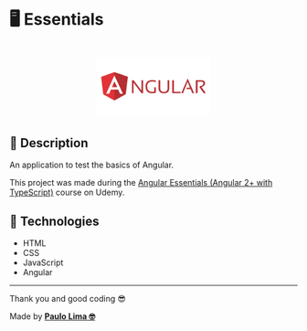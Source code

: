 # 🖥️ Essentials

<h1 align="center">
  <img src=".github/logo.png" width="200px" />
</h1>

## 🔎️ Description
An application to test the basics of Angular.

This project was made during the <a href="https://www.udemy.com/course/angular-essentials-angular-2-angular-4-with-typescript/">Angular Essentials (Angular 2+ with TypeScript)</a> course on Udemy.

## 🚀️ Technologies

- HTML
- CSS
- JavaScript
- Angular
 
---

Thank you and good coding 😎️

Made by **<a href="https://paulophlp.github.io/portfolio/" target="__blank">Paulo Lima 🤓️</a>**
